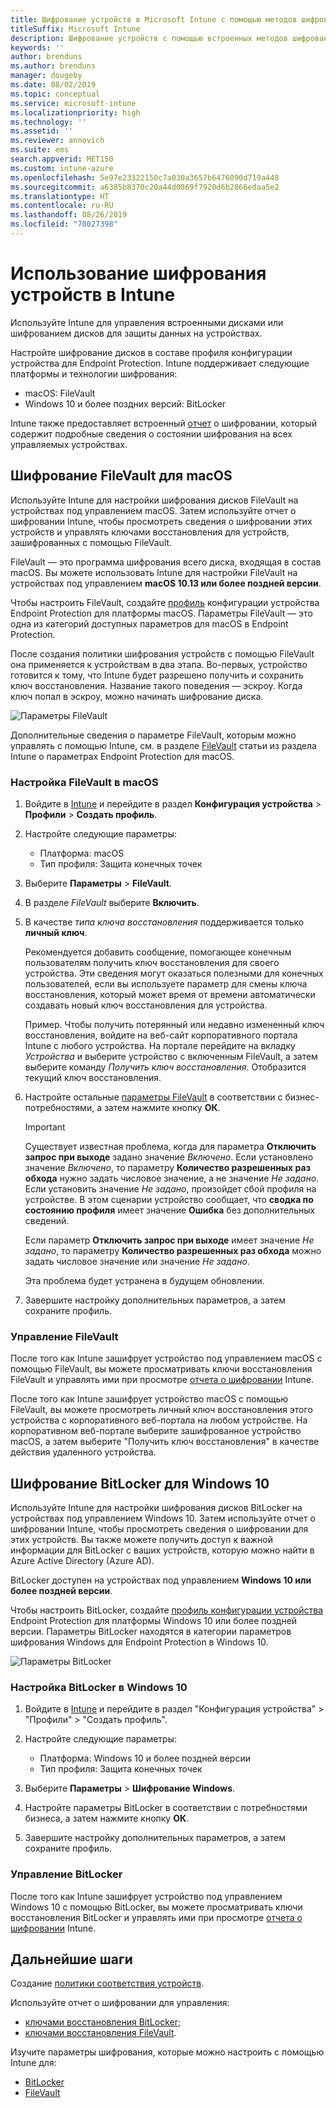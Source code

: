 ```yaml
---
title: Шифрование устройств в Microsoft Intune с помощью методов шифрования, поддерживаемых платформами
titleSuffix: Microsoft Intune
description: Шифрование устройств с помощью встроенных методов шифрования, таких как BitLocker или FileVault, и управление ключами восстановления для этих зашифрованных устройств с помощью портала Intune.
keywords: ''
author: brenduns
ms.author: brenduns
manager: dougeby
ms.date: 08/02/2019
ms.topic: conceptual
ms.service: microsoft-intune
ms.localizationpriority: high
ms.technology: ''
ms.assetid: ''
ms.reviewer: annovich
ms.suite: ems
search.appverid: MET150
ms.custom: intune-azure
ms.openlocfilehash: 5e97e23322150c7a030a3657b6476090d719a448
ms.sourcegitcommit: a6385b8370c20a44d0869f7920d6b2866edaa5e2
ms.translationtype: HT
ms.contentlocale: ru-RU
ms.lasthandoff: 08/26/2019
ms.locfileid: "70027398"
---
```

# <a name="use-device-encryption-with-intune"></a>Использование шифрования устройств в Intune  

Используйте Intune для управления встроенными дисками или шифрованием дисков для защиты данных на устройствах.  

Настройте шифрование дисков в составе профиля конфигурации устройства для Endpoint Protection. Intune поддерживает следующие платформы и технологии шифрования:  
- macOS: FileVault   
- Windows 10 и более поздних версий: BitLocker  

Intune также предоставляет встроенный [отчет](encryption-monitor.md) о шифровании, который содержит подробные сведения о состоянии шифрования на всех управляемых устройствах.  

## <a name="filevault-encryption-for-macos"></a>Шифрование FileVault для macOS  

Используйте Intune для настройки шифрования дисков FileVault на устройствах под управлением macOS. Затем используйте отчет о шифровании Intune, чтобы просмотреть сведения о шифровании этих устройств и управлять ключами восстановления для устройств, зашифрованных с помощью FileVault.  

FileVault — это программа шифрования всего диска, входящая в состав macOS. Вы можете использовать Intune для настройки FileVault на устройствах под управлением **macOS 10.13 или более поздней версии**.  

Чтобы настроить FileVault, создайте [профиль](device-profile-create.md) конфигурации устройства Endpoint Protection для платформы macOS. Параметры FileVault — это одна из категорий доступных параметров для macOS в Endpoint Protection.  

После создания политики шифрования устройств с помощью FileVault она применяется к устройствам в два этапа. Во-первых, устройство готовится к тому, что Intune будет разрешено получить и сохранить ключ восстановления. Название такого поведения — эскроу. Когда ключ попал в эскроу, можно начинать шифрование диска.

![Параметры FileVault](./media/encrypt-devices/filevault-settings.png)

Дополнительные сведения о параметре FileVault, которым можно управлять с помощью Intune, см. в разделе [FileVault](endpoint-protection-macos.md#filevault) статьи из раздела Intune о параметрах Endpoint Protection для macOS.  

### <a name="how-to-configure-macos-filevault"></a>Настройка FileVault в macOS 

1. Войдите в [Intune](https://go.microsoft.com/fwlink/?linkid=2090973) и перейдите в раздел **Конфигурация устройства** > **Профили** > **Создать профиль**.  

2. Настройте следующие параметры:  

   - Платформа: macOS  
   - Тип профиля: Защита конечных точек  

3. Выберите **Параметры** > **FileVault**.  

4. В разделе *FileVault* выберите **Включить**.  

5. В качестве *типа ключа восстановления* поддерживается только **личный ключ**.  

   Рекомендуется добавить сообщение, помогающее конечным пользователям получить ключ восстановления для своего устройства. Эти сведения могут оказаться полезными для конечных пользователей, если вы используете параметр для смены ключа восстановления, который может время от времени автоматически создавать новый ключ восстановления для устройства.  

   Пример. Чтобы получить потерянный или недавно измененный ключ восстановления, войдите на веб-сайт корпоративного портала Intune с любого устройства. На портале перейдите на вкладку *Устройства* и выберите устройство с включенным FileVault, а затем выберите команду *Получить ключ восстановления*. Отобразится текущий ключ восстановления.  

6. Настройте остальные [параметры FileVault](endpoint-protection-macos.md#filevault) в соответствии с бизнес-потребностями, а затем нажмите кнопку **ОК**.  

   > [!IMPORTANT]  
   > Существует известная проблема, когда для параметра **Отключить запрос при выходе** задано значение *Включено*. Если установлено значение *Включено*, то параметру **Количество разрешенных раз обхода** нужно задать числовое значение, а не значение *Не задано*. Если установить значение *Не задано*, произойдет сбой профиля на устройстве. В этом сценарии устройство сообщает, что **сводка по состоянию профиля** имеет значение **Ошибка** без дополнительных сведений.
   > 
   > Если параметр **Отключить запрос при выходе** имеет значение *Не задано*, то параметру **Количество разрешенных раз обхода** можно задать числовое значение или значение *Не задано*.  
   > 
   > Эта проблема будет устранена в будущем обновлении. 

7. Завершите настройку дополнительных параметров, а затем сохраните профиль.  

### <a name="manage-filevault"></a>Управление FileVault  

После того как Intune зашифрует устройство под управлением macOS с помощью FileVault, вы можете просматривать ключи восстановления FileVault и управлять ими при просмотре [отчета о шифровании](encryption-monitor.md) Intune.  

После того как Intune зашифрует устройство macOS с помощью FileVault, вы можете просмотреть личный ключ восстановления этого устройства с корпоративного веб-портала на любом устройстве. На корпоративном веб-портале выберите зашифрованное устройство macOS, а затем выберите "Получить ключ восстановления" в качестве действия удаленного устройства. 

## <a name="bitlocker-encryption-for-windows-10"></a>Шифрование BitLocker для Windows 10  

Используйте Intune для настройки шифрования дисков BitLocker на устройствах под управлением Windows 10. Затем используйте отчет о шифровании Intune, чтобы просмотреть сведения о шифровании для этих устройств. Вы также можете получить доступ к важной информации для BitLocker с ваших устройств, которую можно найти в Azure Active Directory (Azure AD).  

BitLocker доступен на устройствах под управлением **Windows 10 или более поздней версии**.  

Чтобы настроить BitLocker, создайте [профиль конфигурации устройства](device-profile-create.md) Endpoint Protection для платформы Windows 10 или более поздней версии. Параметры BitLocker находятся в категории параметров шифрования Windows для Endpoint Protection в Windows 10.    

![Параметры BitLocker](./media/encrypt-devices/bitlocker-settings.png) 

### <a name="how-to-configure-windows-10-bitlocker"></a>Настройка BitLocker в Windows 10  

1. Войдите в [Intune](https://go.microsoft.com/fwlink/?linkid=2090973) и перейдите в раздел "Конфигурация устройства" > "Профили" > "Создать профиль".  

2. Настройте следующие параметры:  
   - Платформа: Windows 10 и более поздней версии  
   - Тип профиля: Защита конечных точек  

3. Выберите **Параметры** > **Шифрование Windows**.

4. Настройте параметры BitLocker в соответствии с потребностями бизнеса, а затем нажмите кнопку **ОК**.  

5. Завершите настройку дополнительных параметров, а затем сохраните профиль.  

### <a name="manage-bitlocker"></a>Управление BitLocker  

После того как Intune зашифрует устройство под управлением Windows 10 с помощью BitLocker, вы можете просматривать ключи восстановления BitLocker и управлять ими при просмотре [отчета о шифровании](encryption-monitor.md) Intune.  

## <a name="next-steps"></a>Дальнейшие шаги  

Создание [политики соответствия устройств](compliance-policy-create-windows.md).  

Используйте отчет о шифровании для управления:  
- [ключами восстановления BitLocker](encryption-monitor.md#bitlocker-recovery-keys);
- [ключами восстановления FileVault](encryption-monitor.md#filevault-recovery-keys).

Изучите параметры шифрования, которые можно настроить с помощью Intune для:  
- [BitLocker](endpoint-protection-windows-10.md#windows-encryption)  
- [FileVault](endpoint-protection-macos.md#filevault)  
 
 
